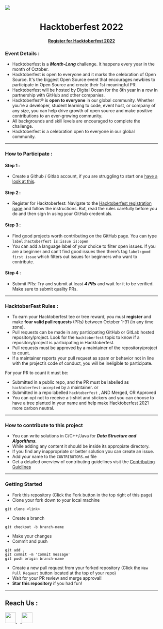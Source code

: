 <img src="https://res.cloudinary.com/practicaldev/image/fetch/s--ds97LCK---/c_imagga_scale,f_auto,fl_progressive,h_420,q_auto,w_1000/https://dev-to-uploads.s3.amazonaws.com/uploads/articles/ymlmr15l83rrjq8natft.jpg">

<h1 align="center">Hacktoberfest 2022</h1>

<h4 align="center">
    <a href="">Register for Hacktoberfest 2022</a>
</h4>

### Event Details : 

- Hacktoberfest is a ***Month-Long*** challenge. It happens every year in the month of October.
- Hacktoberfest is open to everyone and it marks the celebration of Open Source. It's the biggest Open Source event that encourages newbies to participate in Open Source and create their 1st meaningful PR.
- Hacktoberfest will be hosted by Digital Ocean for the 8th year in a row in partnership with GitHub and other companies.
- Hacktoberfest® is **open to everyone** in our global community. Whether you’re a developer, student learning to code, event host, or company of any size, you can help drive growth of open source and make positive contributions to an ever-growing community.
- All backgrounds and skill levels are encouraged to complete the challenge.
- Hacktoberfest is a celebration open to everyone in our global community.

---

### How to Participate :

#### Step 1 : 
- Create a Github / Gitlab account, if you are struggling to start one [have a look at this](https://youtu.be/apGV9Kg7ics).
#### Step 2 : 
- Register for Hacktoberfest: Navigate to the [Hacktoberfest registration page](https://hacktoberfest.com/) and follow the instructions. But, read the rules carefully before you do and then sign In using your GitHub credentials.
#### Step 3 :
- Find good projects worth contributing on the GitHub page. You can type `label:hactoberfest is:issue is:open`
- You can add a language label of your choice to filter open issues. If you are a beginner and can’t find good issues then there’s tag `label:good first issue` which filters out issues for beginners who want to contribute.
#### Step 4 :
- Submit PRs: Try and submit at least **_4 PRs_** and wait for it to be verified. Make sure to submit quality PRs.

---

### HacktoberFest Rules :

- To earn your Hacktoberfest tee or tree reward, you must **register** and make **four valid pull requests** (PRs) between October 1-31 (in any time zone).
- Pull requests can be made in any participating GitHub or GitLab hosted repository/project. Look for the `hacktoberfest` topic to know if a repository/project is participating in Hacktoberfest.
- Pull requests must be approved by a maintainer of the repository/project to count.
- If a maintainer reports your pull request as spam or behavior not in line with the project’s code of conduct, you will be ineligible to participate.

For your PR to count it must be:

- Submitted in a public repo, and the PR must be labelled as `hacktoberfest-accepted` by a maintainer. or
- Submitted in a repo labelled `hacktoberfest` , AND Merged, OR Approved
- You can opt not to receive a t-shirt and stickers and you can choose to have a tree planted in your name and help make Hacktoberfest 2021 more carbon neutral.

---

### How to contribute to this project
- You can write solutions in C/C++/Java for ***Data Structure and Algorithms***.
- While adding any content it should be inside its appropiate directory.
- If you find any inappropriate or better solution you can create an issue.
- Add your name to the `CONTRIBUTORS.md` file
- Get a detailed overview of contributing guidelines visit the <a href="CONTRIBUTING.md">Contributing Guidlines</a>

---

### Getting Started

- Fork this repository (Click the Fork button in the top right of this page)
- Clone your fork down to your local machine

```
git clone <link>
```

- Create a branch

```
git checkout -b branch-name
```

- Make your changes
- Commit and push

```
git add .
git commit -m 'Commit message'
git push origin branch-name
```

- Create a new pull request from your forked repository (Click the `New Pull Request` button located at the top of your repo)
- Wait for your PR review and merge approval!
- __Star this repository__ if you had fun!

---

## Reach Us :

<a href="https://ieeegecbh.org/">
<img src="https://victorious-pebble-00352ce10.1.azurestaticapps.net/img/web2.png" width=35px>
</a>&nbsp;&nbsp;&nbsp;<a href="mailto:gecbieee@gmail.com">
<img src="https://victorious-pebble-00352ce10.1.azurestaticapps.net/img/gmail.png" width=35px>
</a>

